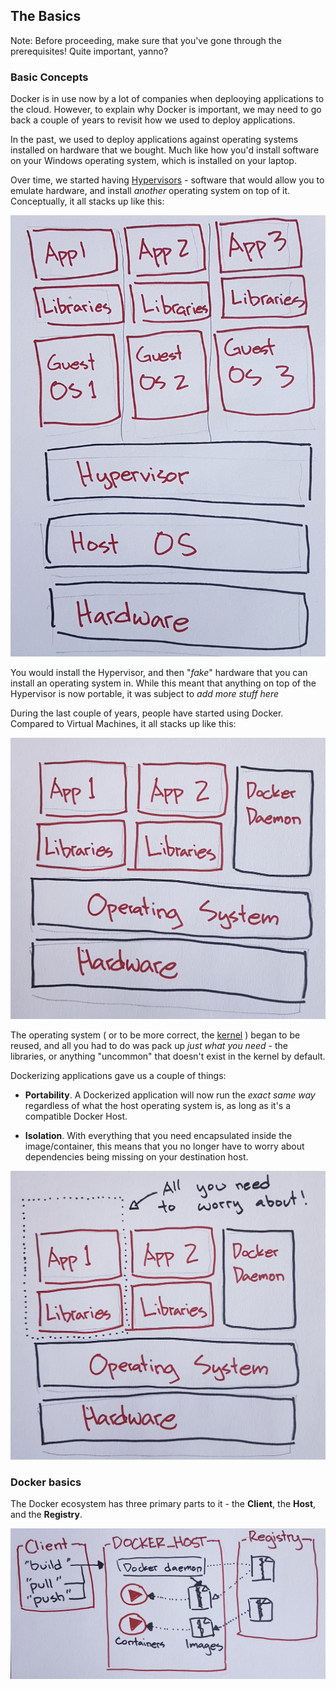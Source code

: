 ## The Basics

Note: Before proceeding, make sure that you've gone through the prerequisites! Quite important, yanno?

### Basic Concepts

Docker is in use now by a lot of companies when deplooying applications to the cloud. However, to explain why Docker is important, we may need to go back a couple of years to revisit how we used to deploy applications.

In the past, we used to deploy applications against operating systems installed on hardware that we bought. Much like how you'd install software on your Windows operating system, which is installed on your laptop.

Over time, we started having [Hypervisors](https://en.wikipedia.org/wiki/Hypervisor) - software that would allow you to emulate hardware, and install *another* operating system on top of it. Conceptually, it all stacks up like this:

![Virtualization](/images/1-vms.jpg)

You would install the Hypervisor, and then "*fake*" hardware that you can install an operating system in. While this meant that anything on top of the Hypervisor is now portable, it was subject to *add more stuff here*

During the last couple of years, people have started using Docker. Compared to Virtual Machines, it all stacks up like this:

![Containerization](/images/2-containers.jpg)

The operating system ( or to be more correct, the [kernel](https://en.wikipedia.org/wiki/Kernel_(operating_system)) ) began to be reused, and all you had to do was pack up *just what you need* - the libraries, or anything "uncommon" that doesn't exist in the kernel by default.

Dockerizing applications gave us a couple of things:

 - **Portability**. A Dockerized application will now run the *exact same way* regardless of what the host operating system is, as long as it's a compatible Docker Host.

 - **Isolation**. With everything that you need encapsulated inside the image/container, this means that you no longer have to worry about dependencies being missing on your destination host.

![Concerns](/images/3-concerns.jpg)

### Docker basics

The Docker ecosystem has three primary parts to it - the **Client**, the **Host**, and the **Registry**.

![Ecosystem](/images/4-docker.jpg)

